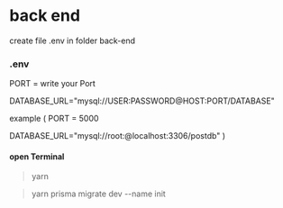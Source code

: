 # back end

create file .env in folder back-end
### .env
PORT = write your Port

DATABASE_URL="mysql://USER:PASSWORD@HOST:PORT/DATABASE"

example  (
PORT = 5000

DATABASE_URL="mysql://root:@localhost:3306/postdb"
)

#### open Terminal
> yarn

> yarn prisma migrate dev --name init
